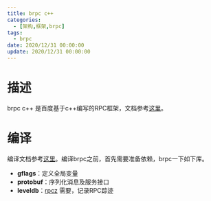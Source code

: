 ```yaml
---
title: brpc c++
categories: 
  - [架构,框架,brpc]
tags:
  - brpc
date: 2020/12/31 00:00:00
update: 2020/12/31 00:00:00
---
```


# 描述

brpc c++ 是百度基于c++编写的RPC框架，文档参考[这里](https://github.com/apache/incubator-brpc/blob/master/README_cn.md)。

# 编译

编译文档参考[这里](https://github.com/apache/incubator-brpc/blob/master/docs/cn/getting_started.md)。编译brpc之前，首先需要准备依赖，brpc一下如下库。

- **gflags**：定义全局变量
- **protobuf**：序列化消息及服务接口
- **leveldb**：[rpcz](https://github.com/apache/incubator-brpc/blob/master/docs/cn/rpcz.md) 需要，记录RPC踪迹

